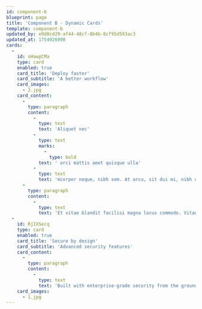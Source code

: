 ```yaml
---
id: component-b
blueprint: page
title: 'Component B - Dynamic Cards'
template: component-b
updated_by: e9d8cd29-af44-48cf-8b4b-8cf95d593ac3
updated_at: 1754926998
cards:
  -
    id: oHawpCMa
    type: card
    enabled: true
    card_title: 'Deploy faster'
    card_subtitle: 'A better workflow'
    card_images:
      - 2.jpg
    card_content:
      -
        type: paragraph
        content:
          -
            type: text
            text: 'Aliquet nec'
          -
            type: text
            marks:
              -
                type: bold
            text: ' orci mattis amet quisque ulla'
          -
            type: text
            text: 'mcorper neque, nibh sem. At arcu, sit dui mi, nibh dui, diam eget aliquam. Quisque id at vitae feugiat egestas ac. Diam nulla orci at in viverra scelerisque eget. Eleifend egestas fringilla sapien. '
      -
        type: paragraph
        content:
          -
            type: text
            text: 'Et vitae blandit facilisi magna lacus commodo. Vitae sapien duis odio id et. Id blandit molestie auctor fermentum dignissim. Lacus diam tincidunt ac cursus in vel. Mauris varius vulputate et ultrices hac adipiscing egestas. Iaculis convallis ac tempor et ut. Ac lorem vel integer orci.'
  -
    id: RjIXSecq
    type: card
    enabled: true
    card_title: 'Secure by design'
    card_subtitle: 'Advanced security features'
    card_content:
      -
        type: paragraph
        content:
          -
            type: text
            text: 'Built with enterprise-grade security from the ground up. Our platform ensures your data and applications are protected with industry-leading standards and practices.'
    card_images:
      - 1.jpg
---
```

